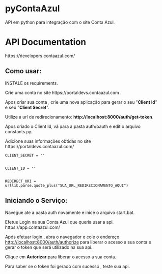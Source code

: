 # pyContaAzul
API em python para integração com o site Conta Azul.

<h1>API Documentation</h1>
<p>https://developers.contaazul.com/</p>

<h2>Como usar:</h2>
<p>INSTALE os requirements.
<p>Crie uma conta no site https://portaldevs.contaazul.com .</p>
Apos criar sua conta , crie uma nova aplicação para gerar o seu "<b>Client Id</b>" e seu "<b>Client Secret</b>".
<p>Utilize a url de redirecionamento: <b>http://localhost:8000/auth/get-token</b>.

Apos criado o Client Id, vá para a pasta auth/oauth e edit o arquivo constants.py.
  <p>Adicione suas informações obtidas no site https://portaldevs.contaazul.com/</p>
  <p><code>CLIENT_SECRET = ''
  <p>CLIENT_ID = ''
  <p>REDIRECT_URI = urllib.parse.quote_plus("SUA_URL_REDIRECIONAMENTO_AQUI")</code>
  
  <h2>Iniciando o Serviço:</h2>
  <p>Navegue ate a pasta auth novamente e inice o arquivo start.bat.
  <p>Efetue Login na sua Conta Azul que queria usar a api. https://app.contaazul.com/
  <p>Após efetuar login , abra o navegador e cole o endereço <a href="http://localhost:8000/auth/authorize">http://localhost:8000/auth/authorize</a>
    para liberar o acesso a sua conta e gerar o token que será utilizado na sua api.
<p>Clique em <b>Autorizar</b> para liberar o acesso a sua conta.</p>
<p>Para saber se o token foi gerado com sucesso , teste sua api.<p>
  

  
 

